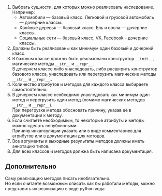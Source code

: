 

1. Выбрать сущности, для которых можно реализовать наследование.  
    Например:
    - Автомобили — базовый класс. Легковой и грузовой автомобиль — дочерние классы. 
    - Хвойные деревья — базовый класс. Ель и сосна — дочерние классы. 
    - Социальные сети — базовый класс. VK, Facebook - дочерние классы.
1. Должны быть реализованы как минимум один базовый и дочерний класс.
1. В базовом классе должны быть реализованы конструктор `__init__`, магические методы `__str__` и `__repr__`.  
   В дочернем классе либо унаследовать, либо расширить конструктор базового класса, унаследовать или перегрузить магические методы `__str__` и `__repr__`.. 
1. Количество атрибутов и методов для каждого класса выбираете самостоятельно.
1. В дочернем классе необходимо унаследовать как минимум один метод и перегрузить один метод (помимо магических методов `__str__` и `__repr__`).  
   При перегрузке метода обосновать причину, указав её в документации к методу.
1. Если считаете необходимым, то некоторые атрибуты и методы можно сделать непубличными.  
   Причину инкапсуляции указать или в виде комментариев для атрибутов или в документации для методов.
1. Все аргументы и выходные результаты методов должны иметь аннотацию типов.
1. Для всех классов и методов должна быть написана документация. 

## Дополнительно
Саму реализацию методов писать необязательно.  
Но если считаете возможным описать как бы работали методы, можно представить их реализацию в виде python кода.
